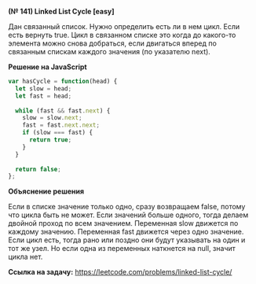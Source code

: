 **(№ 141) Linked List Cycle [easy]**

Дан связанный список. Нужно определить есть ли в нем цикл. Если есть вернуть true.
Цикл в связанном списке это когда до какого-то элемента можно снова добраться, если двигаться вперед по связанным спискам каждого значения (по указателю next).

**Решение на JavaScript**

```javascript
var hasCycle = function(head) {
  let slow = head;
  let fast = head;
  
  while (fast && fast.next) {
    slow = slow.next;
    fast = fast.next.next;
    if (slow === fast) {
      return true;
    }
  }
  
  return false;
};
```

**Объяснение решения**

Если в списке значение только одно, сразу возвращаем false, потому что цикла быть не может. Если значений больше одного, тогда делаем двойной проход по всем значением. Переменная slow движется по каждому значению. Переменная fast движется через одно значение. Если цикл есть, тогда рано или поздно они будут указывать на один и тот же узел. Но если одна из переменных наткнется на null, значит цикла нет.

**Ссылка на задачу:** https://leetcode.com/problems/linked-list-cycle/
